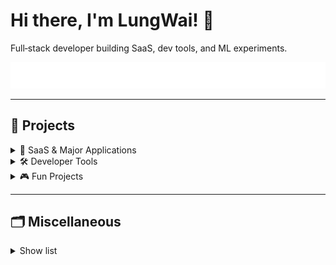 # Hi there, I'm LungWai! 👋

Full‑stack developer building SaaS, dev tools, and ML experiments.

<p align="center">
  <img src="./assets/typing.svg" alt="Typing SVG"/>
</p>

---

## 🧭 Projects

<details>
  <summary>🚀 SaaS & Major Applications</summary>
  <br/>
  <details>
    <summary>✅ Completed</summary>
    <br/>
    <table style="table-layout: fixed; width: 100%;">
      <colgroup>
        <col style="width: 45%;">
        <col style="width: 15%;">
        <col style="width: 20%;">
        <col style="width: 20%;">
      </colgroup>
      <thead>
        <tr>
          <th align="left">Project</th>
          <th align="left">Visibility</th>
          <th align="left">Deployment</th>
          <th align="left">Description</th>
        </tr>
      </thead>
      <tbody>
        <!-- GENERATED: SAAS_COMPLETED START (edit in LungWai/projects.json) -->
        <tr><td><a href="https://github.com/LungWai/Githubuilder"><strong>Githubuilder</strong></a></td><td>🌐 Public</td><td><a href="https://www.githubuilder.com">site</a></td><td>An automated platform that streamlines repository creation and profile building</td></tr>
        <tr><td><a href="https://github.com/LungWai/sw128lab"><strong>sw128lab</strong></a></td><td>🌐 Public</td><td>—</td><td>Home page for detailed application foresee and promotion</td></tr>
        <tr><td><a href="https://github.com/LungWai/1000-saas"><strong>1000-saas</strong></a></td><td>🌐 Public</td><td>—</td><td>—</td></tr>
        <tr><td><a href="https://github.com/LungWai/qrgen"><strong>qrgen</strong></a></td><td>🌐 Public</td><td>—</td><td>—</td></tr>
        <tr><td><a href="https://github.com/LungWai/EarningFast"><strong>EarningFast</strong></a></td><td>🌐 Public</td><td>—</td><td>1</td></tr>
        <tr><td><a href="https://github.com/LungWai/outputCursorExtensionv2"><strong>outputCursorExtensionv2</strong></a></td><td>🌐 Public</td><td>—</td><td>—</td></tr>
        <!-- GENERATED: SAAS_COMPLETED END -->
      </tbody>
    </table>
  </details>
  <details>
    <summary>🚧 In Progress</summary>
    <br/>
    <table style="table-layout: fixed; width: 100%;">
      <colgroup>
        <col style="width: 45%;">
        <col style="width: 15%;">
        <col style="width: 20%;">
        <col style="width: 20%;">
      </colgroup>
      <thead>
        <tr>
          <th align="left">Project</th>
          <th align="left">Visibility</th>
          <th align="left">Deployment</th>
          <th align="left">Description</th>
        </tr>
      </thead>
          <tbody>
      <!-- GENERATED: SAAS_IN_PROGRESS START (edit in LungWai/projects.json) -->
        <tr><td><a href="https://github.com/LungWai/easystatement"><strong>easystatement</strong></a></td><td>🌐 Public</td><td>—</td><td>—</td></tr>
        <tr><td><a href="https://github.com/LungWai/salary-estimator"><strong>salary-estimator</strong></a></td><td>🌐 Public</td><td>—</td><td>—</td></tr>
        <tr><td><a href="https://github.com/LungWai/mcp-notification-server"><strong>mcp-notification-server</strong></a></td><td>🌐 Public</td><td>—</td><td>—</td></tr>
        <tr><td><a href="https://github.com/LungWai/winpreview"><strong>winpreview</strong></a></td><td>🌐 Public</td><td>—</td><td>—</td></tr>
        <tr><td><a href="https://github.com/LungWai/trendSite2"><strong>trendSite2</strong></a></td><td>🌐 Public</td><td>—</td><td>—</td></tr>
        <tr><td><a href="https://github.com/LungWai/mcpfast"><strong>mcpfast</strong></a></td><td>🌐 Public</td><td>—</td><td>—</td></tr>
        <tr><td><a href="https://github.com/LungWai/draw-and-guess"><strong>draw-and-guess</strong></a></td><td>🌐 Public</td><td>—</td><td>—</td></tr>
        <tr><td><a href="https://github.com/LungWai/memecoinfast"><strong>memecoinfast</strong></a></td><td>🌐 Public</td><td>—</td><td>—</td></tr>
        <tr><td><a href="https://github.com/LungWai/sideView2"><strong>sideView2</strong></a></td><td>🌐 Public</td><td>—</td><td>—</td></tr>
        <tr><td><a href="https://github.com/LungWai/personalprompt"><strong>personalprompt</strong></a></td><td>🌐 Public</td><td>—</td><td>—</td></tr>
        <tr><td><a href="https://github.com/LungWai/simple-licensing-module"><strong>simple-licensing-module</strong></a></td><td>🌐 Public</td><td>—</td><td>—</td></tr>
        <tr><td><a href="https://github.com/LungWai/project-bolt-flood-puzzle"><strong>project-bolt-flood-puzzle</strong></a></td><td>🌐 Public</td><td>—</td><td>—</td></tr>
        <tr><td><a href="https://github.com/LungWai/project-bolt-aiImageDetector"><strong>project-bolt-aiImageDetector</strong></a></td><td>🌐 Public</td><td>—</td><td>—</td></tr>
        <tr><td><a href="https://github.com/LungWai/ChatAppTemplate"><strong>ChatAppTemplate</strong></a></td><td>🌐 Public</td><td>—</td><td>—</td></tr>
        <!-- GENERATED: SAAS_IN_PROGRESS END -->
    </tbody>
    </table>
  </details>
</details>

<details>
  <summary>🛠️ Developer Tools</summary>
  <br/>
  <table style="table-layout: fixed; width: 100%;">
    <colgroup>
      <col style="width: 45%;">
      <col style="width: 15%;">
      <col style="width: 20%;">
      <col style="width: 20%;">
    </colgroup>
    <thead>
      <tr>
        <th align="left">Project</th>
        <th align="left">Visibility</th>
        <th align="left">Deployment</th>
        <th align="left">Description</th>
      </tr>
    </thead>
    <tbody>
      <!-- GENERATED: DEV_TOOLS START (edit in LungWai/projects.json) -->
        <tr><td><a href="https://github.com/LungWai/jobfinder"><strong>jobfinder</strong></a></td><td>🌐 Public</td><td>—</td><td>—</td></tr>
        <tr><td><a href="https://github.com/LungWai/rclone"><strong>rclone</strong></a></td><td>🌐 Public</td><td>—</td><td>—</td></tr>
        <tr><td><a href="https://github.com/LungWai/vm-tools"><strong>vm-tools</strong></a></td><td>🌐 Public</td><td>—</td><td>—</td></tr>
        <tr><td><a href="https://github.com/LungWai/2FAuth"><strong>2FAuth</strong></a></td><td>🌐 Public</td><td>—</td><td>—</td></tr>
        <tr><td><a href="https://github.com/LungWai/userscript-series"><strong>userscript-series</strong></a></td><td>🌐 Public</td><td>—</td><td>—</td></tr>
        <tr><td><a href="https://github.com/LungWai/L2do-export"><strong>L2do-export</strong></a></td><td>🌐 Public</td><td>—</td><td>—</td></tr>
        <tr><td><a href="https://github.com/LungWai/tgcrawl"><strong>tgcrawl</strong></a></td><td>🌐 Public</td><td>—</td><td>—</td></tr>
        <tr><td><a href="https://github.com/LungWai/datastruct-visualizer"><strong>datastruct-visualizer</strong></a></td><td>🌐 Public</td><td>—</td><td>—</td></tr>
        <tr><td><a href="https://github.com/LungWai/markdown2webpage"><strong>markdown2webpage</strong></a></td><td>🌐 Public</td><td>—</td><td>—</td></tr>
        <tr><td><a href="https://github.com/LungWai/boltnew2api"><strong>boltnew2api</strong></a></td><td>🌐 Public</td><td>—</td><td>—</td></tr>
        <tr><td><a href="https://github.com/LungWai/OutlookManager"><strong>OutlookManager</strong></a></td><td>🌐 Public</td><td>—</td><td>—</td></tr>
        <tr><td><a href="https://github.com/LungWai/new-api"><strong>new-api</strong></a></td><td>🌐 Public</td><td>—</td><td>—</td></tr>
        <tr><td><a href="https://github.com/LungWai/gemini-balance"><strong>gemini-balance</strong></a></td><td>🌐 Public</td><td>—</td><td>—</td></tr>
        <tr><td><a href="https://github.com/LungWai/Song-downloader"><strong>Song-downloader</strong></a></td><td>🌐 Public</td><td>—</td><td>—</td></tr>
        <tr><td><a href="https://github.com/LungWai/youtubeDL"><strong>youtubeDL</strong></a></td><td>🌐 Public</td><td>—</td><td>—</td></tr>
        <!-- GENERATED: DEV_TOOLS END -->
    </tbody>
  </table>
</details>

<details>
  <summary>🎮 Fun Projects</summary>
  <br/>
  <table style="table-layout: fixed; width: 100%;">
    <colgroup>
      <col style="width: 45%;">
      <col style="width: 15%;">
      <col style="width: 20%;">
      <col style="width: 20%;">
    </colgroup>
    <thead>
      <tr>
        <th align="left">Project</th>
        <th align="left">Visibility</th>
        <th align="left">Deployment</th>
        <th align="left">Description</th>
      </tr>
    </thead>
    <tbody>
      <!-- GENERATED: FUN_PROJECTS START (edit in LungWai/projects.json) -->
        <tr><td><a href="https://github.com/LungWai/Love-letter"><strong>Love-letter</strong></a></td><td>🌐 Public</td><td>—</td><td>—</td></tr>
        <tr><td><a href="https://github.com/LungWai/vid-promptor"><strong>vid-promptor</strong></a></td><td>🌐 Public</td><td>—</td><td>—</td></tr>
        <tr><td><a href="https://github.com/LungWai/userscript2extension"><strong>userscript2extension</strong></a></td><td>🌐 Public</td><td>—</td><td>—</td></tr>
        <tr><td><a href="https://github.com/LungWai/cloth-sell"><strong>cloth-sell</strong></a></td><td>🌐 Public</td><td>—</td><td>—</td></tr>
        <tr><td><strong>indi-selling-large</strong></td><td>🔒 Private</td><td>—</td><td>—</td></tr>
        <tr><td><a href="https://github.com/LungWai/ngo-site"><strong>ngo-site</strong></a></td><td>🌐 Public</td><td>—</td><td>—</td></tr>
        <tr><td><a href="https://github.com/LungWai/llm-poison"><strong>llm-poison</strong></a></td><td>🌐 Public</td><td>—</td><td>—</td></tr>
        <tr><td><a href="https://github.com/LungWai/debridDownloader"><strong>debridDownloader</strong></a></td><td>🌐 Public</td><td>—</td><td>—</td></tr>
        <!-- GENERATED: FUN_PROJECTS END -->
    </tbody>
  </table>
</details>

---

## 🗂️ Miscellaneous

<details>
  <summary>Show list</summary>
  <br/>
  <ul>
    <li><a href="https://github.com/LungWai/rclone"><strong>rclone</strong></a> 🌐</li>
    <li><a href="https://github.com/LungWai/nerfies"><strong>nerfies</strong></a> 🌐</li>
    <li><a href="https://github.com/LungWai/LungWai"><strong>LungWai</strong></a></li>
    <li><a href="https://github.com/LungWai/vite-react"><strong>vite-react</strong></a></li>
    <li><a href="https://github.com/LungWai/vibecode-video-material"><strong>vibecode-video-material</strong></a></li>
    <li><a href="https://github.com/LungWai/option-video-raw"><strong>option-video-raw</strong></a></li>
    <li><a href="https://github.com/LungWai/clove"><strong>clove</strong></a></li>
    <li><a href="https://github.com/LungWai/tempe"><strong>tempe</strong></a></li>
    <li><a href="https://github.com/LungWai/cdk"><strong>cdk</strong></a></li>
    <li><a href="https://github.com/LungWai/profileTemplate"><strong>profileTemplate</strong></a></li>
    <li><a href="https://github.com/LungWai/minecraft-mcp"><strong>minecraft-mcp</strong></a> 🌐</li>
    <li><a href="https://github.com/LungWai/audiopipe"><strong>audiopipe</strong></a></li>
    <li><a href="https://github.com/LungWai/SuperClaude"><strong>SuperClaude</strong></a> 🌐</li>
    <li><a href="https://github.com/LungWai/tgService"><strong>tgService</strong></a></li>
    <li><a href="https://github.com/LungWai/avatarfast"><strong>avatarfast</strong></a></li>
    <li><a href="https://github.com/LungWai/futu-bot"><strong>futu-bot</strong></a></li>
    <li><a href="https://github.com/LungWai/gemini-playground"><strong>gemini-playground</strong></a></li>
    <li><a href="https://github.com/LungWai/video2txt"><strong>video2txt</strong></a> 🌐</li>
    <li><a href="https://github.com/LungWai/trademark_fake_api"><strong>trademark_fake_api</strong></a> 🌐</li>
    <li><a href="https://github.com/LungWai/trademark_advisory_ui"><strong>trademark_advisory_ui</strong></a> 🌐</li>
    <li><a href="https://github.com/LungWai/telegramPlayground"><strong>telegramPlayground</strong></a> 🌐</li>
    <li><a href="https://github.com/LungWai/Trademark_re"><strong>Trademark_re</strong></a> 🌐</li>
    <li><a href="https://github.com/LungWai/TrademarkSpider"><strong>TrademarkSpider</strong></a> 🌐</li>
    <li><a href="https://github.com/LungWai/TrademarkLandingPage"><strong>TrademarkLandingPage</strong></a> 🌐</li>
    <li><a href="https://github.com/LungWai/MarkSixVisualization"><strong>MarkSixVisualization</strong></a> 🌐</li>
    <li><a href="https://github.com/LungWai/GitHub_Graph"><strong>GitHub_Graph</strong></a> 🌐</li>
    <li><a href="https://github.com/LungWai/AnalyticStock"><strong>AnalyticStock</strong></a> 🌐</li>
    <li><a href="https://github.com/LungWai/Trademark_re_reserve"><strong>Trademark_re_reserve</strong></a> 🌐</li>
    <li><a href="https://github.com/LungWai/fileTransfer"><strong>fileTransfer</strong></a> 🌐</li>
    <li><a href="https://github.com/LungWai/Trademark_data_processing"><strong>Trademark_data_processing</strong></a> 🌐</li>
    <li><a href="https://github.com/LungWai/udemy_streamlit"><strong>udemy_streamlit</strong></a> 🌐</li>
    <li><a href="https://github.com/LungWai/TextDigestor_obs"><strong>TextDigestor_obs</strong></a> 🌐</li>
    <li><a href="https://github.com/LungWai/telegram_media_downloader"><strong>telegram_media_downloader</strong></a> 🌐</li>
    <li><a href="https://github.com/LungWai/perfect"><strong>perfect</strong></a> 🌐</li>
    <li><a href="https://github.com/LungWai/telegram-analysis"><strong>telegram-analysis</strong></a> 🌐</li>
  </ul>
</details>